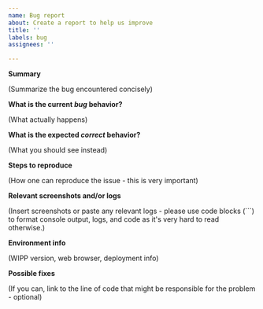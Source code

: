 ```yaml
---
name: Bug report
about: Create a report to help us improve
title: ''
labels: bug
assignees: ''

---
```


**Summary**

(Summarize the bug encountered concisely)

**What is the current *bug* behavior?**

(What actually happens)

**What is the expected *correct* behavior?**

(What you should see instead)

**Steps to reproduce**

(How one can reproduce the issue - this is very important)

**Relevant screenshots and/or logs**

(Insert screenshots or paste any relevant logs - please use code blocks (```) to format console output,
logs, and code as it's very hard to read otherwise.)

**Environment info**

(WIPP version, web browser, deployment info)

**Possible fixes**

(If you can, link to the line of code that might be responsible for the problem - optional)
